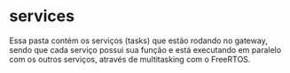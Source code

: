 # services
Essa pasta contém os serviços (tasks) que estão rodando no gateway, sendo que cada serviço possui sua função e está executando em paralelo com os outros serviços, através de multitasking com o FreeRTOS.
